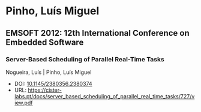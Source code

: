 # Pinho, Luís Miguel

## EMSOFT 2012: 12th International Conference on Embedded Software

### Server-Based Scheduling of Parallel Real-Time Tasks
Nogueira, Luís | Pinho, Luís Miguel
* DOI: [10.1145/2380356.2380374](https://doi.org/10.1145/2380356.2380374)
* URL: <https://cister-labs.pt/docs/server_based_scheduling_of_parallel_real_time_tasks/727/view.pdf>

